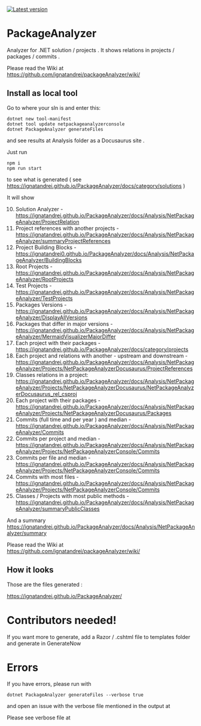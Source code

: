 [![Latest version](https://img.shields.io/nuget/v/netpackageanalyzerconsole.svg)](https://www.nuget.org/packages/netpackageanalyzerconsole)

# PackageAnalyzer

Analyzer for .NET solution / projects .  It shows relations in projects / packages / commits .

Please read the Wiki at https://github.com/ignatandrei/packageAnalyzer/wiki/ 

## Install as local tool

Go to where your sln is and enter this:

```
dotnet new tool-manifest
dotnet tool update netpackageanalyzerconsole
dotnet PackageAnalyzer generateFiles
```


and see results at Analysis folder as a Docusaurus site .

Just run

```
npm i
npm run start
```

to see what is generated ( see https://ignatandrei.github.io/PackageAnalyzer/docs/category/solutions )


It will show

10. Solution Analyzer - https://ignatandrei.github.io/PackageAnalyzer/docs/Analysis/NetPackageAnalyzer/ProjectRelation
15. Project references with another projects - https://ignatandrei.github.io/PackageAnalyzer/docs/Analysis/NetPackageAnalyzer/summaryProjectReferences
20. Project Building Blocks - https://ignatandrei0.github.io/PackageAnalyzer/docs/Analysis/NetPackageAnalyzer/BuildingBlocks
30. Root Projects - https://ignatandrei.github.io/PackageAnalyzer/docs/Analysis/NetPackageAnalyzer/RootProjects
40. Test Projects - https://ignatandrei.github.io/PackageAnalyzer/docs/Analysis/NetPackageAnalyzer/TestProjects
50. Packages Versions - https://ignatandrei.github.io/PackageAnalyzer/docs/Analysis/NetPackageAnalyzer/DisplayAllVersions
60. Packages that differ in major versions  -  https://ignatandrei.github.io/PackageAnalyzer/docs/Analysis/NetPackageAnalyzer/MermaidVisualizerMajorDiffer 
70. Each project with their packages - https://ignatandrei.github.io/PackageAnalyzer/docs/category/projects
80. Each project and relations with another - upstream and downstream - https://ignatandrei.github.io/PackageAnalyzer/docs/Analysis/NetPackageAnalyzer/Projects/NetPackageAnalyzerDocusaurus/ProjectReferences
85. Classes relations in a project: https://ignatandrei.github.io/PackageAnalyzer/docs/Analysis/NetPackageAnalyzer/Projects/NetPackageAnalyzerDocusaurus/NetPackageAnalyzerDocusaurus_rel_csproj
90. Each project with their packages - https://ignatandrei.github.io/PackageAnalyzer/docs/Analysis/NetPackageAnalyzer/Projects/NetPackageAnalyzerDocusaurus/Packages
110. Commits (full time and per year ) and median - https://ignatandrei.github.io/PackageAnalyzer/docs/Analysis/NetPackageAnalyzer/Commits
120. Commits per project and median - https://ignatandrei.github.io/PackageAnalyzer/docs/Analysis/NetPackageAnalyzer/Projects/NetPackageAnalyzerConsole/Commits
130. Commits per file and median - https://ignatandrei.github.io/PackageAnalyzer/docs/Analysis/NetPackageAnalyzer/Projects/NetPackageAnalyzerConsole/Commits
140. Commits with most files -  https://ignatandrei.github.io/PackageAnalyzer/docs/Analysis/NetPackageAnalyzer/Projects/NetPackageAnalyzerConsole/Commits
150. Classes / Projects with most public methods - https://ignatandrei.github.io/PackageAnalyzer/docs/Analysis/NetPackageAnalyzer/summaryPublicClasses

And a summary https://ignatandrei.github.io/PackageAnalyzer/docs/Analysis/NetPackageAnalyzer/summary

Please read the Wiki at https://github.com/ignatandrei/packageAnalyzer/wiki/ 


## How it looks

Those are the files generated :

https://ignatandrei.github.io/PackageAnalyzer/


# Contributors needed!

If you want more to generate, add a Razor / .cshtml file to templates folder and generate in GenerateNow

# Errors

If you have errors, please run with 

```
dotnet PackageAnalyzer generateFiles --verbose true 
```

and open an issue with the verbose file mentioned in the output at 

Please see verbose file at


